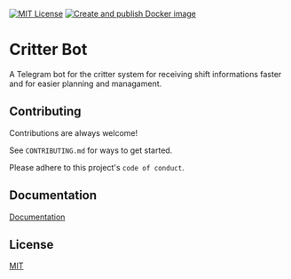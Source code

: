 [![MIT License](https://img.shields.io/badge/License-MIT-green.svg)](https://choosealicense.com/licenses/mit/)
[![Create and publish Docker image](https://github.com/eurofurence/critter-bot/actions/workflows/docker.yml/badge.svg)](https://github.com/eurofurence/critter-bot/actions/workflows/docker.yml)


# Critter Bot

A Telegram bot for the critter system for receiving shift informations faster and for easier planning and managament.


## Contributing

Contributions are always welcome!

See `CONTRIBUTING.md` for ways to get started.

Please adhere to this project's `code of conduct`.


## Documentation

[Documentation](https://linktodocumentation)


## License

[MIT](https://choosealicense.com/licenses/mit/)


